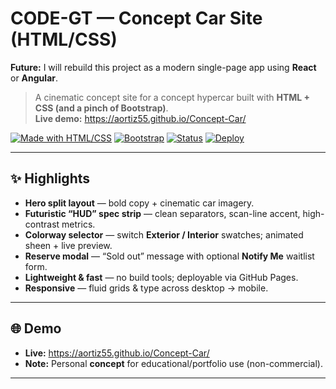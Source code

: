 # CODE-GT — Concept Car Site (HTML/CSS)

**Future:** I will rebuild this project as a modern single-page app using **React** or **Angular**.

> A cinematic concept site for a concept hypercar built with **HTML + CSS (and a pinch of Bootstrap)**.  
> **Live demo:** https://aortiz55.github.io/Concept-Car/

[![Made with HTML/CSS](https://img.shields.io/badge/Made%20with-HTML%20%26%20CSS-ef652a.svg)](https://developer.mozilla.org/)
[![Bootstrap](https://img.shields.io/badge/UI-Bootstrap-7b11f3.svg)](https://getbootstrap.com/)
[![Status](https://img.shields.io/badge/Project-Concept-blue.svg)](#)
[![Deploy](https://img.shields.io/badge/Hosted-GitHub%20Pages-222.svg)](https://pages.github.com/)

---

## ✨ Highlights

- **Hero split layout** — bold copy + cinematic car imagery.
- **Futuristic “HUD” spec strip** — clean separators, scan-line accent, high-contrast metrics.
- **Colorway selector** — switch **Exterior / Interior** swatches; animated sheen + live preview.
- **Reserve modal** — “Sold out” message with optional **Notify Me** waitlist form.
- **Lightweight & fast** — no build tools; deployable via GitHub Pages.
- **Responsive** — fluid grids & type across desktop → mobile.

---

## 🌐 Demo

- **Live:** https://aortiz55.github.io/Concept-Car/
- **Note:** Personal **concept** for educational/portfolio use (non-commercial).

---
